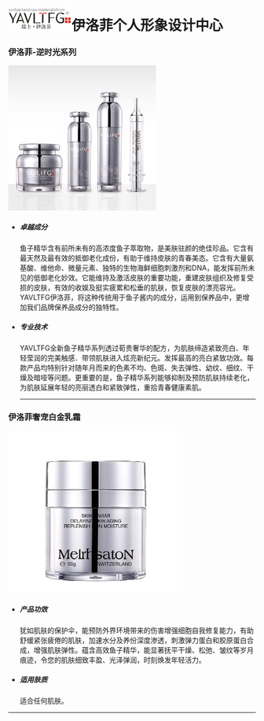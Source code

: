 # <img src="assets/index/image-20200403180323177.png" alt="image-20200403180323177" style="zoom:50%;" />伊洛菲个人形象设计中心



### 伊洛菲-逆时光系列

![image-20200331180612154](assets/index/image-20200331180612154.png)

- ##### 卓越成分

  ​		鱼子精华含有前所未有的高浓度鱼子萃取物，是美肤驻颜的绝佳珍品。它含有最天然及最有效的抵御老化成份，有助于维持皮肤的青春美态。它含有大量氨基酸、维他命、微量元素、独特的生物海鲜细胞刺激剂和DNA，能发挥前所未见的低御老化妙效。它能维持及激活皮肤的重要功能，重建皮肤组织及修复受损的皮肤，有效的收娱及挺实疲累和松垂的肌肤，恢复皮肤的漂亮容光。YAVLTFG伊洛菲，将这种传统用于鱼子酱内的成分，运用到保养品中，更增加我们品牌保养品成分的独特性。

- ##### 专业技术

  ​		YAVLTFG全新鱼子精华系列透过荀贵奢华的配方，为肌肤缔造紧致亮白、年轻莹润的完美触感．带领肌肤进入炫亮新纪元。发挥最高的亮白紧致功效。每款产品均特别针对随年月而来的色素不均、色斑、失去弹性、幼纹、细纹、干燥及暗哑等问题。更重要的是，鱼子精华系列能够抑制及预防肌肤持续老化，为肌肤延展年轻的亮丽透白和紧致弹性，重拾青春健康素肌。

  ------

### 伊洛菲奢宠白金乳霜

![image-20200331181632218](assets/index/image-20200331181632218.png)

- ##### 产品功效

  犹如肌肤的保护伞，能预防外界环境带来的伤害增强细胞自我修复能力，有助舒缓紧张疲倦的肌肤，加速水分及养份深度渗透，刺激弹力蛋白和胶原蛋白合成，增强肌肤弹性。蕴含高效鱼子精华，能显著抚平干燥、松弛、皱纹等岁月痕迹，令您的肌肤细致丰盈、光泽弹润，时刻焕发年轻活力。

- ##### 适用肤质

  适合任何肌肤。

------


